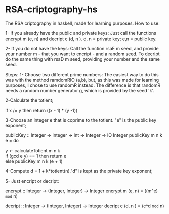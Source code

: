 # RSA-criptography-hs
The RSA criptography in haskell, made for learning purposes.
How to use:

1- If you already have the public and private keys:
Just call the functions encrypt m (e, n) and decript c (d, n ). d, n = private key; e,n = public key.

2- If you do not have the keys:
Call the function rsaE m seed, and provide your number m - that you want to encript - and a random seed. To decript do the same
thing with rsaD m seed, providing your number and the same seed.


Steps:
1- Choose two different prime numbers:
The easiest way to do this was with the method ramdomRIO (a,b), but, as this was made for learning purposes, I chose to use
randomR instead. The difference is that randomR needs a random number generator g, which is provided by the seed 'k'.

2-Calculate the totient;

if x /= y
         then return ((x - 1) * (y -1))

3-Choose an integer e that is coprime to the totient. "e" is the public key exponent;

publicKey :: Integer -> Integer -> Int -> Integer -> IO Integer
publicKey m n k e = do
  
  y <- calculateTotient m n k    
  if (gcd e y) == 1
    then return e    
    else publicKey m n k (e + 1)


4-Compute d = 1 + k*totient(n)."d" is kept as the private key exponent;

5- Just encript or decript:
  
encrypt :: Integer -> (Integer, Integer) -> Integer
encrypt m (e, n) = ((m^e) `mod` n)

decript :: Integer -> (Integer, Integer) -> Integer
decript c (d, n ) = (c^d `mod` n)

